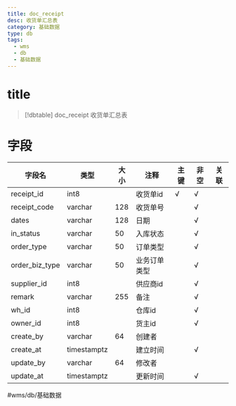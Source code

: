 ```yaml
---
title: doc_receipt
desc: 收货单汇总表
category: 基础数据
type: db
tags:
  - wms
  - db
  - 基础数据
---
```


# title
>[!dbtable] doc_receipt
> 收货单汇总表

# 字段
| 字段名 | 类型 | 大小 | 注释 | 主键 | 非空 | 关联 |
| --- | --- | --- | --- | --- | --- | --- |
| receipt_id | int8 |  | 收货单id | √ | √ |  |
| receipt_code | varchar | 128 | 收货单号 |  | √ |  |
| dates | varchar | 128 | 日期 |  | √ |  |
| in_status | varchar | 50 | 入库状态 |  | √ |  |
| order_type | varchar | 50 | 订单类型 |  | √ |  |
| order_biz_type | varchar | 50 | 业务订单类型 |  | √ |  |
| supplier_id | int8 |  | 供应商id |  | √ |  |
| remark | varchar | 255 | 备注 |  | √ |  |
| wh_id | int8 |  | 仓库id |  | √ |  |
| owner_id | int8 |  | 货主id |  | √ |  |
| create_by | varchar | 64 | 创建者 |  |  |  |
| create_at | timestamptz |  | 建立时间 |  | √ |  |
| update_by | varchar | 64 | 修改者 |  |  |  |
| update_at | timestamptz |  | 更新时间 |  | √ |  |
#wms/db/基础数据
